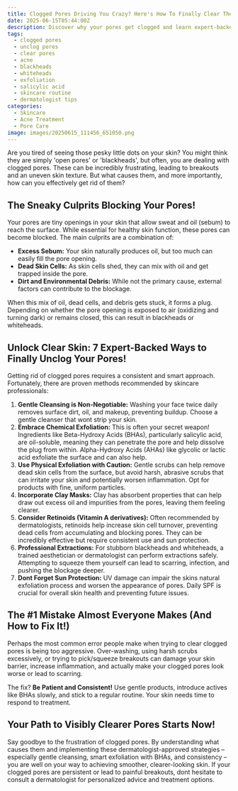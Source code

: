 ```yaml
---
title: Clogged Pores Driving You Crazy? Here's How To Finally Clear Them!
date: 2025-06-15T05:44:00Z
description: Discover why your pores get clogged and learn expert-backed methods to effectively clear them for smoother, healthier-looking skin without harsh treatments.
tags:
  - clogged pores
  - unclog pores
  - clear pores
  - acne
  - blackheads
  - whiteheads
  - exfoliation
  - salicylic acid
  - skincare routine
  - dermatologist tips
categories:
  - Skincare
  - Acne Treatment
  - Pore Care
image: images/20250615_111456_651050.png
---
```


Are you tired of seeing those pesky little dots on your skin? You might think they are simply 'open pores' or 'blackheads', but often, you are dealing with clogged pores. These can be incredibly frustrating, leading to breakouts and an uneven skin texture. But what causes them, and more importantly, how can you effectively get rid of them?

## The Sneaky Culprits Blocking Your Pores!

Your pores are tiny openings in your skin that allow sweat and oil (sebum) to reach the surface. While essential for healthy skin function, these pores can become blocked. The main culprits are a combination of:

*   **Excess Sebum:** Your skin naturally produces oil, but too much can easily fill the pore opening.
*   **Dead Skin Cells:** As skin cells shed, they can mix with oil and get trapped inside the pore.
*   **Dirt and Environmental Debris:** While not the primary cause, external factors can contribute to the blockage.

When this mix of oil, dead cells, and debris gets stuck, it forms a plug. Depending on whether the pore opening is exposed to air (oxidizing and turning dark) or remains closed, this can result in blackheads or whiteheads.

## Unlock Clear Skin: 7 Expert-Backed Ways to Finally Unclog Your Pores!

Getting rid of clogged pores requires a consistent and smart approach. Fortunately, there are proven methods recommended by skincare professionals:

1.  **Gentle Cleansing is Non-Negotiable:** Washing your face twice daily removes surface dirt, oil, and makeup, preventing buildup. Choose a gentle cleanser that wont strip your skin.
2.  **Embrace Chemical Exfoliation:** This is often your secret weapon! Ingredients like Beta-Hydroxy Acids (BHAs), particularly salicylic acid, are oil-soluble, meaning they can penetrate the pore and help dissolve the plug from within. Alpha-Hydroxy Acids (AHAs) like glycolic or lactic acid exfoliate the surface and can also help.
3.  **Use Physical Exfoliation with Caution:** Gentle scrubs can help remove dead skin cells from the surface, but avoid harsh, abrasive scrubs that can irritate your skin and potentially worsen inflammation. Opt for products with fine, uniform particles.
4.  **Incorporate Clay Masks:** Clay has absorbent properties that can help draw out excess oil and impurities from the pores, leaving them feeling clearer.
5.  **Consider Retinoids (Vitamin A derivatives):** Often recommended by dermatologists, retinoids help increase skin cell turnover, preventing dead cells from accumulating and blocking pores. They can be incredibly effective but require consistent use and sun protection.
6.  **Professional Extractions:** For stubborn blackheads and whiteheads, a trained aesthetician or dermatologist can perform extractions safely. Attempting to squeeze them yourself can lead to scarring, infection, and pushing the blockage deeper.
7.  **Dont Forget Sun Protection:** UV damage can impair the skins natural exfoliation process and worsen the appearance of pores. Daily SPF is crucial for overall skin health and preventing future issues.

## The #1 Mistake Almost Everyone Makes (And How to Fix It!)

Perhaps the most common error people make when trying to clear clogged pores is being too aggressive. Over-washing, using harsh scrubs excessively, or trying to pick/squeeze breakouts can damage your skin barrier, increase inflammation, and actually make your clogged pores look worse or lead to scarring.

The fix? **Be Patient and Consistent!** Use gentle products, introduce actives like BHAs slowly, and stick to a regular routine. Your skin needs time to respond to treatment.

## Your Path to Visibly Clearer Pores Starts Now!

Say goodbye to the frustration of clogged pores. By understanding what causes them and implementing these dermatologist-approved strategies – especially gentle cleansing, smart exfoliation with BHAs, and consistency – you are well on your way to achieving smoother, clearer-looking skin. If your clogged pores are persistent or lead to painful breakouts, dont hesitate to consult a dermatologist for personalized advice and treatment options.

